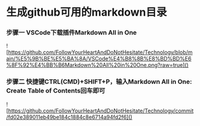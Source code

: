 # 生成github可用的markdown目录

### 步骤一 VSCode下载插件Markdown All in One

![https://github.com/FollowYourHeartAndDoNotHesitate/Technology/blob/main/%E5%9B%BE%E5%BA%8A/VSCode%E4%B8%8B%E8%BD%BD%E6%8F%92%E4%BB%B6Markdown%20All%20in%20One.png?raw=true]()

### 步骤二 快捷键CTRL(CMD)+SHIFT+P，输入Markdown All in One: Create Table of Contents回车即可

![https://github.com/FollowYourHeartAndDoNotHesitate/Technology/commit/fd02e389011eb49be184c1884c8e6714a94fd2f6]()
